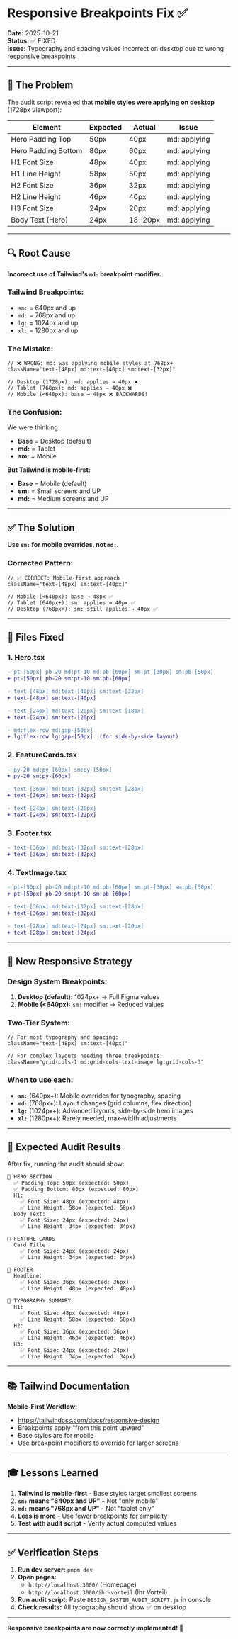 # Responsive Breakpoints Fix ✅

**Date:** 2025-10-21  
**Status:** ✅ FIXED  
**Issue:** Typography and spacing values incorrect on desktop due to wrong responsive breakpoints

---

## 🐛 The Problem

The audit script revealed that **mobile styles were applying on desktop** (1728px viewport):

| Element | Expected | Actual | Issue |
|---------|----------|--------|-------|
| Hero Padding Top | 50px | 40px | md: applying |
| Hero Padding Bottom | 80px | 60px | md: applying |
| H1 Font Size | 48px | 40px | md: applying |
| H1 Line Height | 58px | 50px | md: applying |
| H2 Font Size | 36px | 32px | md: applying |
| H2 Line Height | 46px | 40px | md: applying |
| H3 Font Size | 24px | 20px | md: applying |
| Body Text (Hero) | 24px | 18-20px | md: applying |

---

## 🔍 Root Cause

**Incorrect use of Tailwind's `md:` breakpoint modifier.**

### **Tailwind Breakpoints:**
- `sm:` = 640px and up
- `md:` = 768px and up
- `lg:` = 1024px and up
- `xl:` = 1280px and up

### **The Mistake:**
```tsx
// ❌ WRONG: md: was applying mobile styles at 768px+
className="text-[48px] md:text-[40px] sm:text-[32px]"

// Desktop (1728px): md: applies → 40px ❌
// Tablet (768px): md: applies → 40px ❌
// Mobile (<640px): base → 48px ❌ BACKWARDS!
```

### **The Confusion:**
We were thinking:
- **Base** = Desktop (default)
- **md:** = Tablet
- **sm:** = Mobile

**But Tailwind is mobile-first:**
- **Base** = Mobile (default)
- **sm:** = Small screens and UP
- **md:** = Medium screens and UP

---

## ✅ The Solution

**Use `sm:` for mobile overrides, not `md:`.**

### **Corrected Pattern:**
```tsx
// ✅ CORRECT: Mobile-first approach
className="text-[48px] sm:text-[40px]"

// Mobile (<640px): base → 48px ✅
// Tablet (640px+): sm: applies → 40px ✅
// Desktop (768px+): sm: still applies → 40px ✅
```

---

## 🔧 Files Fixed

### **1. Hero.tsx**
```diff
- pt-[50px] pb-20 md:pt-10 md:pb-[60px] sm:pt-[30px] sm:pb-[50px]
+ pt-[50px] pb-20 sm:pt-10 sm:pb-[60px]

- text-[48px] md:text-[40px] sm:text-[32px]
+ text-[48px] sm:text-[40px]

- text-[24px] md:text-[20px] sm:text-[18px]
+ text-[24px] sm:text-[20px]

- md:flex-row md:gap-[50px]
+ lg:flex-row lg:gap-[50px]  (for side-by-side layout)
```

### **2. FeatureCards.tsx**
```diff
- py-20 md:py-[60px] sm:py-[50px]
+ py-20 sm:py-[60px]

- text-[36px] md:text-[32px] sm:text-[28px]
+ text-[36px] sm:text-[32px]

- text-[24px] sm:text-[20px]
+ text-[24px] sm:text-[22px]
```

### **3. Footer.tsx**
```diff
- text-[36px] md:text-[32px] sm:text-[28px]
+ text-[36px] sm:text-[32px]
```

### **4. TextImage.tsx**
```diff
- pt-[50px] pb-20 md:pt-10 md:pb-[60px] sm:pt-[30px] sm:pb-[50px]
+ pt-[50px] pb-20 sm:pt-10 sm:pb-[60px]

- text-[36px] md:text-[32px] sm:text-[28px]
+ text-[36px] sm:text-[32px]

- text-[28px] md:text-[24px] sm:text-[20px]
+ text-[28px] sm:text-[24px]
```

---

## 📐 New Responsive Strategy

### **Design System Breakpoints:**
1. **Desktop (default):** 1024px+ → Full Figma values
2. **Mobile (<640px):** `sm:` modifier → Reduced values

### **Two-Tier System:**
```tsx
// For most typography and spacing:
className="text-[48px] sm:text-[40px]"

// For complex layouts needing three breakpoints:
className="grid-cols-1 md:grid-cols-text-image lg:grid-cols-3"
```

### **When to use each:**
- **`sm:`** (640px+): Mobile overrides for typography, spacing
- **`md:`** (768px+): Layout changes (grid columns, flex direction)
- **`lg:`** (1024px+): Advanced layouts, side-by-side hero images
- **`xl:`** (1280px+): Rarely needed, max-width adjustments

---

## 🎯 Expected Audit Results

After fix, running the audit should show:

```
🎯 HERO SECTION
  ✅ Padding Top: 50px (expected: 50px)
  ✅ Padding Bottom: 80px (expected: 80px)
  H1:
    ✅ Font Size: 48px (expected: 48px)
    ✅ Line Height: 58px (expected: 58px)
  Body Text:
    ✅ Font Size: 24px (expected: 24px)
    ✅ Line Height: 34px (expected: 34px)

🎴 FEATURE CARDS
  Card Title:
    ✅ Font Size: 24px (expected: 24px)
    ✅ Line Height: 34px (expected: 34px)

🦶 FOOTER
  Headline:
    ✅ Font Size: 36px (expected: 36px)
    ✅ Line Height: 48px (expected: 48px)

📝 TYPOGRAPHY SUMMARY
  H1:
    ✅ Font Size: 48px (expected: 48px)
    ✅ Line Height: 58px (expected: 58px)
  H2:
    ✅ Font Size: 36px (expected: 36px)
    ✅ Line Height: 46px (expected: 46px)
  H3:
    ✅ Font Size: 24px (expected: 24px)
    ✅ Line Height: 34px (expected: 34px)
```

---

## 📚 Tailwind Documentation

**Mobile-First Workflow:**
- https://tailwindcss.com/docs/responsive-design
- Breakpoints apply "from this point upward"
- Base styles are for mobile
- Use breakpoint modifiers to override for larger screens

---

## 🎓 Lessons Learned

1. **Tailwind is mobile-first** - Base styles target smallest screens
2. **`sm:` means "640px and UP"** - Not "only mobile"
3. **`md:` means "768px and UP"** - Not "tablet only"
4. **Less is more** - Use fewer breakpoints for simplicity
5. **Test with audit script** - Verify actual computed values

---

## ✅ Verification Steps

1. **Run dev server:** `pnpm dev`
2. **Open pages:**
   - `http://localhost:3000/` (Homepage)
   - `http://localhost:3000/ihr-vorteil` (Ihr Vorteil)
3. **Run audit script:** Paste `DESIGN_SYSTEM_AUDIT_SCRIPT.js` in console
4. **Check results:** All typography should show ✅ on desktop

---

**Responsive breakpoints are now correctly implemented! 🎯**



